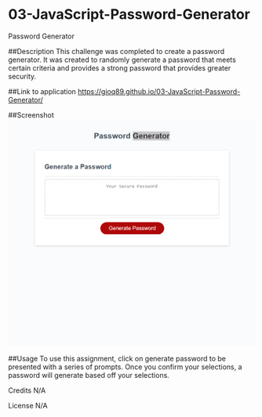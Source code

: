 # 03-JavaScript-Password-Generator
Password Generator

##Description 
This challenge was completed to create a password generator. It was created to randomly generate a password that meets certain criteria and provides a strong password that provides greater security. 

##Link to application
https://gioq89.github.io/03-JavaScript-Password-Generator/

##Screenshot
<img src="Assets/images/screenshot-password-generator.png">

##Usage 
To use this assignment, click on generate password to be presented with a series of prompts. Once you confirm your selections, a password will generate based off your selections. 

Credits N/A

License N/A

